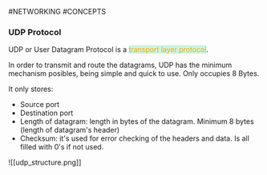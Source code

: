 #NETWORKING #CONCEPTS 

### UDP Protocol

UDP or User Datagram Protocol is a <span style="color:orange;background-color:#c9f5e2;">transport layer protocol</span>. 

In order to transmit and route the datagrams, UDP has the minimum mechanism posibles, being simple and quick to use. Only occupies 8 Bytes. 

It only stores: 
* Source port
* Destination port
* Length of datagram: length in bytes of the datagram. Minimum 8 bytes (length of datagram's header)
* Checksum: it's used for error checking of the headers and data. Is all filled with 0's if not used. 

![[udp_structure.png]]

